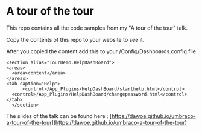 # A tour of the tour #

This repo contains all the code samples from my "A tour of the tour" talk.

Copy the contents of this repo to your website to see it.

After you copied the content add this to your /Config/Dashboards.config file

    
    
    <section alias="TourDemo.HelpDashBoard">
    <areas>
      <area>content</area>
    </areas>
    <tab caption="Help">
    	  <control>/App_Plugins/HelpDashBoard/starthelp.html</control>
      <control>/App_Plugins/HelpDashBoard/changepassword.html</control>
    </tab>
      </section>

The slides of the talk can be found here : [https://dawoe.github.io/umbraco-a-tour-of-the-tour](https://dawoe.github.io/umbraco-a-tour-of-the-tour)
